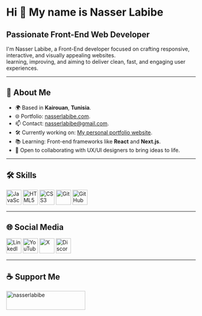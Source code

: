 <h1>Hi 👋 My name is Nasser Labibe</h1>
<h2>Passionate Front-End Web Developer</h2>
<p>I'm Nasser Labibe, a Front-End developer focused on crafting responsive, interactive, and visually appealing websites.<br>learning, improving, and aiming to deliver clean, fast, and engaging user experiences.</p>
<hr>
<h2>📄 About Me</h2>
<ul>
    <li>🌍 Based in <strong>Kairouan</strong>, <strong>Tunisia</strong>.</li>
    <li>🌐 Portfolio: <a href="https://nasserlabibe.netlify.app">nasserlabibe.com</a>.</li>
    <li>📫 Contact: <a href="mailto:nasserlabibe@gmail.com">nasserlabibe@gmail.com</a>.</li>
    <li>🛠️ Currently working on: <a href="https://nasserlabibe.netlify.app">My personal portfolio website</a>.</li>
    <li>📚 Learning: Front-end frameworks like <strong>React</strong> and <strong>Next.js</strong>.</li>
    <li>🤝 Open to collaborating with UX/UI designers to bring ideas to life.</li>
</ul>
<hr>
<h2>🛠 Skills</h2>
<div>
    <a href="https://developer.mozilla.org/en-US/docs/Web/JavaScript" target="_blank"><img src="https://img.icons8.com/?size=100&id=108784&format=png&color=F7DF1E" width="40" alt="JavaScript" /></a>
    <a href="https://developer.mozilla.org/en-US/docs/Web/HTML" target="_blank"><img src="https://img.icons8.com/?size=100&id=20909&format=png&color=E34F26" width="40" alt="HTML5" /></a>
    <a href="https://developer.mozilla.org/en-US/docs/Web/CSS" target="_blank"><img src="https://img.icons8.com/?size=100&id=21278&format=png&color=1572B6" width="40" alt="CSS3" /></a>
    <a href="https://git-scm.com/" target="_blank"><img src="https://img.icons8.com/?size=100&id=20906&format=png&color=F05032" width="40" alt="Git" /></a>
    <a href="https://github.com/" target="_blank"><img src="https://img.icons8.com/?size=100&id=3tC9EQumUAuq&format=png&color=FFFFFF" width="40" alt="GitHub" /></a>
</div>
<hr>
<h2>🌐 Social Media</h2>
<div>
    <a href="https://linkedin.com/in/nasserlabibe"><img src="https://img.icons8.com/?size=100&id=13930&format=png&color=0A66C2" width="40" alt="LinkedIn" /></a>
    <a href="https://youtube.com/@nasserlabibe"><img src="https://img.icons8.com/?size=100&id=19318&format=png&color=FF0000" width="40" alt="YouTube" /></a>
    <a href="https://x.com/nasserlabibe"><img src="https://img.icons8.com/?size=100&id=YfCbGWCWcuar&format=png&color=FFFFFF" width="40" alt="X" /></a>
    <a href="https://discord.gg/2ePeUZzzm8"><img src="https://img.icons8.com/?size=100&id=M725CLW4L7wE&format=png&color=5865F2" width="40" alt="Discord" /></a>
</div>
<hr>
<h2>☕ Support Me</h3>
<a href="https://www.buymeacoffee.com/nasserlabibe"><img src="https://cdn.buymeacoffee.com/buttons/v2/default-yellow.png" height="50" width="210" alt="nasserlabibe" /></a>
